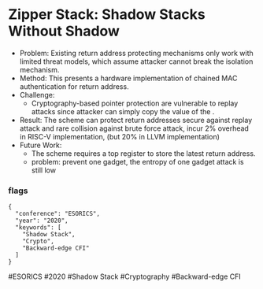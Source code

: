 # Zipper Stack: Shadow Stacks Without Shadow

- Problem: Existing return address protecting mechanisms only work with limited threat models, which assume attacker cannot break the isolation mechanism.
- Method: This presents a hardware implementation of chained MAC authentication for return address.
- Challenge:
  - Cryptography-based pointer protection are vulnerable to replay attacks since attacker can simply copy the value of the .
- Result: The scheme can protect return addresses 
secure against replay attack and rare collision against brute force attack, incur 2% overhead in RISC-V implementation, (but 20% in LLVM implementation)
- Future Work:
  - The scheme requires a top register to store the latest return address.
  - problem: prevent one gadget, the entropy of one gadget attack is still low


### flags
```
{
  "conference": "ESORICS",
  "year": "2020",
  "keywords": [
    "Shadow Stack",
    "Crypto",
    "Backward-edge CFI"
  ]
}
```

\#ESORICS
\#2020
\#Shadow Stack
\#Cryptography
\#Backward-edge CFI

